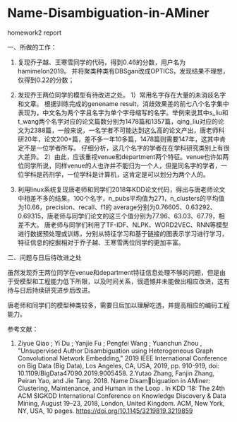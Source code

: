 # Name-Disambiguation-in-AMiner
homework2 report

一、所做的工作：

1. 复现乔子越、王寒雪同学的代码，得到0.46的分数，用户名为hamimelon2019。
并将聚类种类有DBSgan改成OPTICS，发现结果不理想，仅得到0.22的分数；
2. 发现乔王两位同学的模型有待改进之处。
1）常用名字存在大量的未消歧名字和文章。
根据训练完成的genename result，消歧效果差的前七八个名字集中表现为，中文名为两个字且名字为单个字母缩写的名字。举例来说其中s_liu和t_wang两个名字对应的论文篇数分别为1478篇和1357篇，qing_liu对应的论文为2388篇，一般来说，一名学者不可能达到这么高的论文产出，唐老师科研20年，论文200+篇，差不多一年10多篇，1478篇则需要147年，这其中肯定不是一位学者所写。
仔细分析，这几个名字的学者在在学科研究类别上有很大差异。
2）由此，应该重视venue和department两个特征。venue也许如两位同学所说，同样venue的人也许并不能归为一个人，但是同名字的学者，一位学科是药剂学，一位学科是计算机，这肯定是可以划分为两个人的。

3. 利用linux系统复现唐老师和同学们2018年KDD论文代码，得出与唐老师论文中相差不多的结果。100个名字，n_pubs平均值为271，n_clusters的平均值为10.66，precision、recall、f1的
average分别为0.76605、0.63292、0.69315，唐老师与同学们论文的这三个值分别为77.96、63.03、67.79，相差不大。
唐老师与同学们利用了TF-IDF、NLPK、WORD2VEC、RNN等模型进行数据预处理或训练，分别从特征学习和基于链接的图表示学习进行学习，特征信息的挖掘相对于乔子越、王寒雪两位同学的更加丰富。

二、问题与日后待改进之处

虽然发现乔王两位同学在venue和department特征信息处理不够的问题，但是由于受模型和工程能力低下所限，以及时间关系，很遗憾并未能做出相应改进，这有待与日后持续研究进步后改进。

唐老师和同学们的模型种类较多，需要日后加以理解吃透，并提高相应的编码工程能力。

参考文献：
1. Ziyue Qiao ; Yi Du ; Yanjie Fu ; Pengfei Wang ; Yuanchun Zhou
, "Unsupervised Author Disambiguation using Heterogeneous Graph Convolutional Network Embedding," 2019 IEEE International Conference on Big Data (Big Data), Los Angeles, CA, USA, 2019, pp. 910-919, doi: 10.1109/BigData47090.2019.9005458.
2.Yutao Zhang, Fanjin Zhang, Peiran Yao, and Jie Tang. 2018. Name Disambiguation in AMiner: Clustering, Maintenance, and Human in the Loop .
In KDD ’18: The 24th ACM SIGKDD International Conference on Knowledge
Discovery & Data Mining, August 19–23, 2018, London, United Kingdom. ACM,
New York, NY, USA, 10 pages. https://doi.org/10.1145/3219819.3219859


